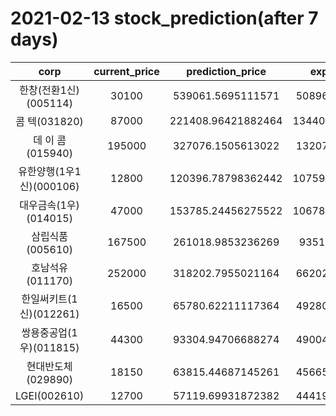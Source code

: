 # 2021-02-13 stock_prediction(after 7 days)

|   corp   |   current_price   |   prediction_price   |   expected_profit   |
|:--------:|:-----------------:|:--------------------:|:-------------------:|
|한창(전환1신)(005114)|30100|539061.5695111571|508961.5695111571|
|콤    텍(031820)|87000|221408.96421882464|134408.96421882464|
|데 이 콤(015940)|195000|327076.1505613022|132076.1505613022|
|유한양행(1우1신)(000106)|12800|120396.78798362442|107596.78798362442|
|대우금속(1우)(014015)|47000|153785.24456275522|106785.24456275522|
|삼립식품(005610)|167500|261018.9853236269|93518.9853236269|
|호남석유(011170)|252000|318202.7955021164|66202.79550211638|
|한일써키트(1신)(012261)|16500|65780.62211117364|49280.62211117364|
|쌍용중공업(1우)(011815)|44300|93304.94706688274|49004.94706688274|
|현대반도체(029890)|18150|63815.44687145261|45665.44687145261|
|LGEI(002610)|12700|57119.69931872382|44419.69931872382|
